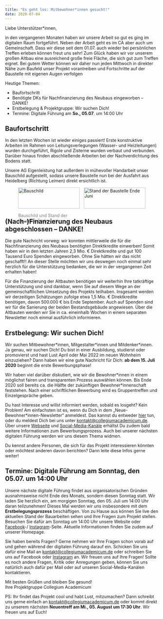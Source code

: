 ```yaml
---
title: "Es geht los: Mitbewohner*innen gesucht!"
date: 2020-07-04
---
```

Liebe Unterstützer*innen,

in den vergangenen Monaten haben wir unsere Arbeit so gut es ging im digitalen
Raum fortgeführt. Neben der Arbeit geht es im CA aber auch um Gemeinschaft. Dass
wir diese seit dem 01.07. auch wieder bei persönlichen Treffen erleben können
freut uns sehr! Zum Glück haben wir vor unserem großen Altbau eine ausreichend
große freie Fläche, die sich gut zum Treffen eignet. Bei gutem Wetter können wir
daher nun jeden Mittwoch in direkter Nähe zum Baufeld unser Projekt vorantreiben
und Fortschritte auf der Baustelle mit eigenen Augen verfolgen

Heutige Themen:
- Baufortschritt
- Benötigte DKs für Nachfinanzierung des Neubaus eingeworben – DANKE!
- Erstbelegung & Projektgruppe: Wir suchen Dich!
- Termine: Digitale Führung am **So., 05.07**. um 14:00 Uhr

## Baufortschritt

In den letzten Wochen ist wieder einiges passiert! Erste konstruktive Arbeiten
im Rahmen von Leitungsverlegungen (Wasser- und Heizleitungen) wurden
durchgeführt, Rigole und Zisterne wurden verbaut und verbunden. Darüber hinaus
finden abschließende Arbeiten bei der Nachverdichtung des Bodens statt.

Unsere AG Eigenleistung hat außerdem in mühevoller Handarbeit unser Bauschild
aufgestellt, sodass unsere Baustelle nun bei der Ausfahrt aus Heidelberg
(Richtung Leimen) direkt ersichtlich ist.

<div style="display:flex; justify-content:center;">
	<div style="margin-right: 1em; flex-basis:40%;">
	<img src="/newsletter/bauschild.jpg" alt="Bauschild" title="Baustelle" width="100%" />
	<p style="margin-bottom: 0; color: gray">Bauschild und Stand der Baustelle Ende Juni.</p>
	</div>
	<div style="flex-basis:40%;">
		<img src="/newsletter/stand_baustelle_juni.jpg" alt="Stand der Baustelle Ende Juni" title="Stand der Baustelle Ende Juni" width="100%" />
	</div>
</div>

## (Nach-)Finanzierung des Neubaus abgeschlossen – DANKE!

Die gute Nachricht vorweg: wir konnten mittlerweile die für die Nachfinanzierung
des Neubaus benötigten Direktkredite einwerben! Somit haben wir in den letzten
Jahren 2,3 Mio. € Direktkredite und gut 100 Tausend Euro Spenden eingeworben.
Ohne Sie hätten wir das nicht geschafft!! An dieser Stelle möchten wir uns
deswegen noch einmal sehr herzlich für die Unterstützung bedanken, die wir in
der vergangenen Zeit erhalten haben!

Für die Finanzierung der Altbauten benötigen wir weiterhin Ihre tatkräftige
Unterstützung und sind dankbar, wenn Sie auf diesem Wege an der
gemeinschaftlichen Umsetzung des Projekts teilhaben. Insgesamt werden wir
derzeitigen Schätzungen zufolge etwa 1,5 Mio. € Direktkredite benötigen, davon
500.000 € bis Ende September. Auch auf Spenden sind wir für die Sanierung der
beiden Bestandsgebäude angewiesen. Über die Altbauten werden wir Sie in ca.
eineinhalb Wochen in einem separaten Newsletter noch einmal ausführlich
informieren.

## Erstbelegung: Wir suchen Dich!

Wir suchen Mitbewohner\*innen, Mitgestalter\*innen und Mitdenker\*innen. Ja genau,
wir suchen Dich! Du bist in einer Ausbildung, studierst oder promovierst und
hast Lust April oder Mai 2022 im neuen Wohnheim einzuziehen? Dann haben wir eine gute
Nachricht für Dich: **ab dem 15. Juli 2020** beginnt die erste Bewerbungsphase!

Wir haben viel darüber diskutiert, wie wir die Bewohner\*innen in einem möglichst
fairen und transparenten Prozess auswählen können. Bis Ende 2020 soll bereits
ca. die Hälfte der zukünftigen Bewohner\*innenschaft feststehen. Nach einer
schriftlichen Bewerbung wird es Gruppentreffen und Einzelgespräche geben.
 
Du hast Interesse und willst informiert werden, sobald es losgeht? Kein Problem!
Am einfachsten ist es, wenn du Dich in dem „Neue-Bewohner\*innen-Newsletter“
anmeldest. Das kannst du entweder
[hier](https://collegiumacademicum.de/einziehen/) tun, oder du meldest Dich bei
uns unter
[kontakt@collegiumacademicum.de](mailto:kontakt@collegiumacademicum.de). Über
unsere [Webseite](https://collegiumacademicum.de/) und [Social-Media-Kanäle](https://de-de.facebook.com/CollegiumAcademicum/) erhältst Du zudem bald weitere
Informationen zum Bewerbungsprozess. Auch bei unserer nächsten digitalen Führung
werden wir uns diesem Thema widmen.

Du kennst andere Personen, die sich für das Projekt interessieren könnten oder
möchtest anderen davon berichten? Dann leite diese Infos gerne weiter!

## Termine: Digitale Führung am Sonntag, den 05.07. um 14:00 Uhr

Unsere nächste digitale Führung findet aus organisatorischen Gründen
ausnahmsweise nicht Ende des Monats, sondern diesen Sonntag statt. Wir laden Sie
herzlich ein, am morgigen Sonntag, den 05. Juli um 14:00 Uhr daran
teilzunehmen! Dieses Mal werden wir uns insbesondere mit dem
**Erstbelegungsprozess** beschäftigen. Von zu Hause aus können Sie live den
aktuellen Stand der Bauarbeiten sehen und Ihre Fragen zum Projekt stellen.
Besuchen Sie dafür am Sonntag um 14:00 Uhr unsere Website oder [Facebook](https://de-de.facebook.com/CollegiumAcademicum/)-/
[Instagram](https://www.instagram.com/collegiumacademicum/)-Seite. Aktuelle Informationen finden Sie zudem auf unserer Homepage.

Sie haben bereits Fragen? Gerne nehmen wir Ihre Fragen schon vorab auf und gehen
während der digitalen Führung darauf ein. Schicken Sie uns dafür eine Mail an
[kontakt@collegiumacademicum.de](mailto:kontakt@collegiumacademicum.de) oder schreiben Sie uns auf Facebook oder
[Instagram](https://www.instagram.com/collegiumacademicum/) an. Wir freuen uns auf Ihre Fragen! Sollte es noch andere Fragen,
Kritik oder Anregungen geben, können Sie uns natürlich auch dafür per Mail oder
auf unseren Social-Media-Kanälen kontaktieren.

Mit besten Grüßen und bleiben Sie gesund!  
Ihre Projektgruppe Collegium Academicum

PS: Ihr findet das Projekt cool und habt Lust, mitzumachen? Dann schreibt uns
gerne einfach an
[kontakt@collegiumacademicum.de](mailto:kontakt@collegiumacademicum.de) oder
kommt direkt zu unserem nächsten **Neuentreff am Mi., 05. August um 17:30 Uhr**. Wir
freuen uns auf Euch!
